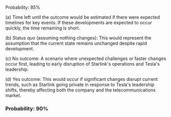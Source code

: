 <think>

Probability: 85%

(a) Time left until the outcome would be estimated if there were expected timelines for key events. If these developments are expected to occur quickly, the time remaining is short.

(b) Status quo (assuming nothing changes): This would represent the assumption that the current state remains unchanged despite rapid development.

(c) No outcome: A scenario where unexpected challenges or faster changes occur first, leading to early disruption of Starlink's operations and Tesla's leadership.

(d) Yes outcome: This would occur if significant changes disrupt current trends, such as Starlink going private in response to Tesla's leadership shifts, thereby affecting both the company and the telecommunications market.

### Probability: 90%